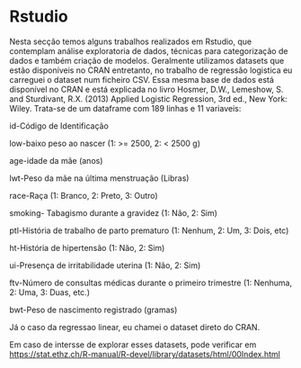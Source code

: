 # Rstudio

Nesta secção temos alguns trabalhos realizados em Rstudio, que contemplam análise exploratoria de dados, técnicas para categorização de dados e também criação de modelos. 
Geralmente utilizamos datasets que estão disponíveis no CRAN entretanto, no trabalho de regressão logistica eu carreguei o dataset num ficheiro CSV.
Essa mesma base de dados está disponível no CRAN e está explicada no livro Hosmer, D.W., Lemeshow, S. and Sturdivant, R.X. (2013) Applied Logistic Regression, 3rd ed., New York: Wiley.
Trata-se de um dataframe com 189 linhas e 11 variaveis:

id-Código de Identificação

low-baixo peso ao nascer (1: >= 2500, 2: < 2500 g)

age-idade da mãe (anos)

lwt-Peso da mãe na última menstruação (Libras)

race-Raça (1: Branco, 2: Preto, 3: Outro)

smoking- Tabagismo durante a gravidez (1: Não, 2: Sim)

ptl-História de trabalho de parto prematuro (1: Nenhum, 2: Um, 3: Dois, etc)

ht-História de hipertensão (1: Não, 2: Sim)

ui-Presença de irritabilidade uterina (1: Não, 2: Sim)

ftv-Número de consultas médicas durante o primeiro trimestre (1: Nenhuma, 2: Uma, 3: Duas, etc.)

bwt-Peso de nascimento registrado (gramas)

Já o caso da regressao linear, eu chamei o dataset direto do CRAN.

Em caso de intersse de explorar esses datasets, pode verificar em https://stat.ethz.ch/R-manual/R-devel/library/datasets/html/00Index.html
